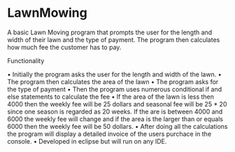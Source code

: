 # LawnMowing
A basic Lawn Moving program that prompts the user for the length and width of their lawn and the type of payment. The program then calculates how much fee the customer has to pay. 

Functionality

•	Initially the program asks the user for the length and width of the lawn.
•	The program then calculates the area of the lawn
•	The program asks for the type of payment
•	Then the program uses numerous conditional if and else statements to calculate the fee
•	If the area of the lawn is less then 4000 then the weekly fee will be 25 dollars and seasonal fee   will be 25 * 20 since one season is   regarded as 20 weeks. If the are is between 4000 and 6000 the weekly fee will change and if the area is the larger than or equals 6000 then the weekly fee will be 50 dollars. 
•	After doing all the calculations the program will display a detailed invoice of the users purchace in the console. 
•	Developed in eclipse but will run on any IDE.

